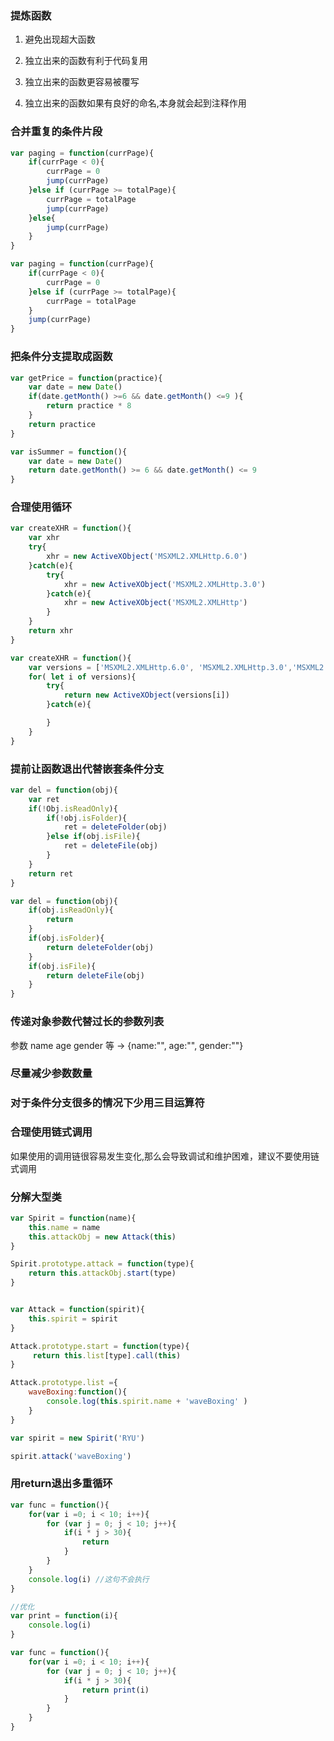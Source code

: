 ### 提炼函数

1. 避免出现超大函数

2. 独立出来的函数有利于代码复用

3. 独立出来的函数更容易被覆写

4. 独立出来的函数如果有良好的命名,本身就会起到注释作用

### 合并重复的条件片段

``` javascript
var paging = function(currPage){
    if(currPage < 0){
        currPage = 0
        jump(currPage)
    }else if (currPage >= totalPage){
        currPage = totalPage
        jump(currPage)
    }else{
        jump(currPage)
    }
}

var paging = function(currPage){
    if(currPage < 0){
        currPage = 0
    }else if (currPage >= totalPage){
        currPage = totalPage
    }
    jump(currPage)
}
```

### 把条件分支提取成函数

``` javascript
var getPrice = function(practice){
    var date = new Date()
    if(date.getMonth() >=6 && date.getMonth() <=9 ){
        return practice * 8
    }
    return practice
}

var isSummer = function(){
    var date = new Date()
    return date.getMonth() >= 6 && date.getMonth() <= 9 
}
```

### 合理使用循环

``` javascript
var createXHR = function(){
    var xhr
    try{
        xhr = new ActiveXObject('MSXML2.XMLHttp.6.0')
    }catch(e){
        try{
            xhr = new ActiveXObject('MSXML2.XMLHttp.3.0')
        }catch(e){
            xhr = new ActiveXObject('MSXML2.XMLHttp')
        }
    }
    return xhr
}

var createXHR = function(){
    var versions = ['MSXML2.XMLHttp.6.0', 'MSXML2.XMLHttp.3.0','MSXML2.XMLHttp']
    for( let i of versions){
        try{
            return new ActiveXObject(versions[i])
        }catch(e){

        }
    }
}
```


### 提前让函数退出代替嵌套条件分支

``` javascript
var del = function(obj){
    var ret
    if(!Obj.isReadOnly){
        if(!obj.isFolder){
            ret = deleteFolder(obj)
        }else if(obj.isFile){
            ret = deleteFile(obj)
        }
    }
    return ret
}

var del = function(obj){
    if(obj.isReadOnly){
        return 
    }
    if(obj.isFolder){
        return deleteFolder(obj)
    }
    if(obj.isFile){
        return deleteFile(obj)
    }
}
```

### 传递对象参数代替过长的参数列表

参数 name age gender 等 -> {name:"", age:"", gender:""}

### 尽量减少参数数量

### 对于条件分支很多的情况下少用三目运算符

### 合理使用链式调用 

如果使用的调用链很容易发生变化,那么会导致调试和维护困难，建议不要使用链式调用

### 分解大型类

``` javascript
var Spirit = function(name){
    this.name = name
    this.attackObj = new Attack(this)
}

Spirit.prototype.attack = function(type){
    return this.attackObj.start(type)
}


var Attack = function(spirit){
    this.spirit = spirit
}

Attack.prototype.start = function(type){
     return this.list[type].call(this)
}

Attack.prototype.list ={
    waveBoxing:function(){
        console.log(this.spirit.name + 'waveBoxing' )
    }
}

var spirit = new Spirit('RYU')

spirit.attack('waveBoxing')

```

### 用return退出多重循环

``` javascript
var func = function(){
    for(var i =0; i < 10; i++){
        for (var j = 0; j < 10; j++){
            if(i * j > 30){
                return
            }
        }
    }
    console.log(i) //这句不会执行
}

//优化
var print = function(i){
    console.log(i)
}

var func = function(){
    for(var i =0; i < 10; i++){
        for (var j = 0; j < 10; j++){
            if(i * j > 30){
                return print(i)
            }
        }
    }
}
```
